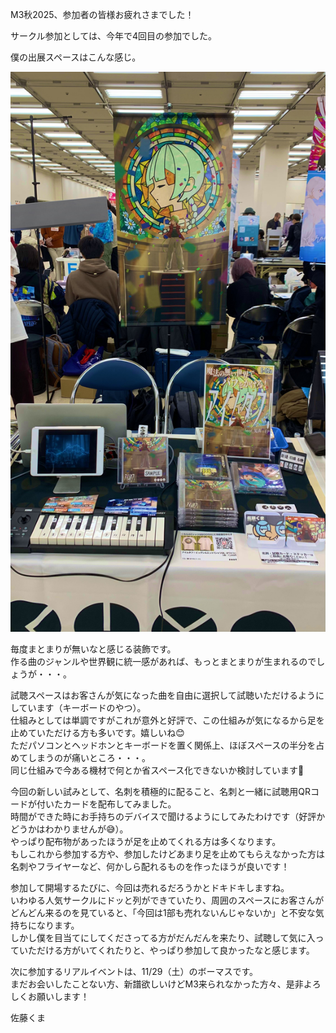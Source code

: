 M3秋2025、参加者の皆様お疲れさまでした！

サークル参加としては、今年で4回目の参加でした。

僕の出展スペースはこんな感じ。

![出展スペース画像01](/images/blog/20251027/M3_001.jpg)

毎度まとまりが無いなと感じる装飾です。  
作る曲のジャンルや世界観に統一感があれば、もっとまとまりが生まれるのでしょうが・・・。

試聴スペースはお客さんが気になった曲を自由に選択して試聴いただけるようにしています（キーボードのやつ）。  
仕組みとしては単調ですがこれが意外と好評で、この仕組みが気になるから足を止めていただける方も多いです。嬉しいね😊  
ただパソコンとヘッドホンとキーボードを置く関係上、ほぼスペースの半分を占めてしまうのが痛いところ・・・。  
同じ仕組みで今ある機材で何とか省スペース化できないか検討しています🤔


今回の新しい試みとして、名刺を積極的に配ること、名刺と一緒に試聴用QRコードが付いたカードを配布してみました。  
時間ができた時にお手持ちのデバイスで聞けるようにしてみたわけです（好評かどうかはわかりませんが😅）。  
やっぱり配布物があったほうが足を止めてくれる方は多くなります。  
もしこれから参加する方や、参加したけどあまり足を止めてもらえなかった方は名刺やフライヤーなど、何かしら配れるものを作ったほうが良いです！

参加して開場するたびに、今回は売れるだろうかとドキドキしますね。  
いわゆる人気サークルにドッと列ができていたり、周囲のスペースにお客さんがどんどん来るのを見ていると、「今回は1部も売れないんじゃないか」と不安な気持ちになります。  
しかし僕を目当てにしてくださってる方がだんだんを来たり、試聴して気に入っていただける方がいてくれたりと、やっぱり参加して良かったなと感じます。

次に参加するリアルイベントは、11/29（土）のボーマスです。  
まだお会いしたことない方、新譜欲しいけどM3来られなかった方々、是非よろしくお願いします！

佐藤くま